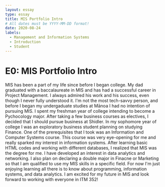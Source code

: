 ```yaml
---
layout: essay
type: essay
title: MIS Portfolio Intro
# All dates must be YYYY-MM-DD format!
date: 2020-08-24
labels:
  - Management and Information Systems
  - Introduction
  - Student
---
```

# E0: MIS Portfolio Intro

MIS has been a part of my life since before I began college. My dad graduated with a baccalaureate in MIS and has had a successful career in Project Management. I always admired his work and his success, even though I never fully understood it. I'm not the most tech-savvy person, and before I began my undergaduate studies at Mānoa I had no intention of pursuing MIS. I spent my freshman year of college intending to become a Pychocology major. After taking a few business courses as electives, I decided that I should pursue business at Shidler. In my sophomore year of college I was an exploratory business student planning on studying Finance. One of the prerequisites that I took was an Information and Computer Systems course. This course was very eye-opening for me and really sparked my interest in information systems. After learning basic HTML codes and working with different databases, I realized that MIS was the degree for me. I have developed an interest in data analytics and networking. I also plan on declaring a double major in Finacne or Marketing so that I am qualified to use my MIS skills in a specific field. For now I'm just enjoying learning all there is to know about programming, information systems, and data analytics. I am excited for my future in MIS and look forward to working with everyone in ITM 352!

